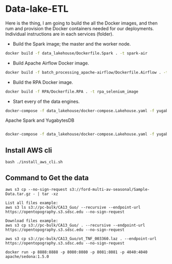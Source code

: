 # Data-lake-ETL

Here is the thing, I am going to build the all the Docker images, and then rum and provision the Docker containers needed for our deployments. Individual instructions are in each services (folder). 


* Build the Spark image; the master and the worker node. 
```BASH
docker build -f data_lakehouse/Dockerfile.Spark . -t spark-air
```

* Build Apache Airflow Docker image.
```BASH
docker build -f batch_processing_apache-airflow/Dockerfile.Airflow . -t airflow-spark
```

* Build the RPA Docker image.
```BASH
docker build -f RPA/Dockerfile.RPA . -t rpa_selenium_image
```

* Start every of the data engines.
```BASH
docker-compose -f data_lakehouse/docker-compose.Lakehouse.yaml -f yugabytesDB/docker-compose.Yugabyte.yaml -f lakefs/docker-compose.LakeFS.yaml -f batch_processing_apache-airflow/docker-compose.Airflow.yaml -f RPA/docker-compose.RPA.yaml up -d
```







Apache Spark and YugabytesDB

```

```

```BASH
docker-compose -f data_lakehouse/docker-compose.Lakehouse.yaml -f yugabytesDB/docker-compose.Yugabyte.yaml up -d
```

## Install AWS cli
```
bash ./install_aws_cli.sh
```


## Command to Get the data
```
aws s3 cp --no-sign-request s3://ford-multi-av-seasonal/Sample-Data.tar.gz - | tar -xz
```



```
List all files example:
aws s3 ls s3://pc-bulk/CA13_Guo/ --recursive --endpoint-url https://opentopography.s3.sdsc.edu --no-sign-request

Download files example:
aws s3 cp s3://pc-bulk/CA13_Guo/ . --recursive --endpoint-url https://opentopography.s3.sdsc.edu --no-sign-request
```

```
aws s3 cp s3://pc-bulk/CA13_Guo/ot_TNF_003360.laz . --endpoint-url https://opentopography.s3.sdsc.edu --no-sign-request
```


```
docker run -p 8888:8888 -p 8080:8080 -p 8081:8081 -p 4040:4040 apache/sedona:1.5.0
```
